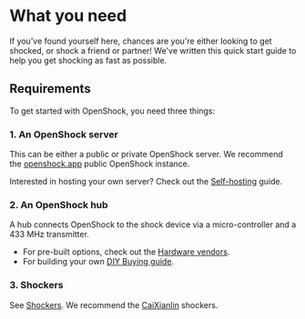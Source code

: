 
# What you need

If you've found yourself here, chances are you're either looking to get shocked, or shock a friend or partner! We've written this quick start guide to help you get shocking as fast as possible.

## Requirements

To get started with OpenShock, you need three things:

### 1. An OpenShock server

This can be either a public or private OpenShock server. We recommend the [openshock.app](https://openshock.app) public OpenShock instance.

Interested in hosting your own server? Check out the [Self-hosting](../guides/selfhosting/index.md) guide.

### 2. An OpenShock hub

A hub connects OpenShock to the shock device via a micro-controller and a 433 MHz transmitter.

- For pre-built options, check out the [Hardware vendors](../vendors/hardware/index.md).
- For building your own [DIY Buying guide](../diy/hardware-buying.md).

### 3. Shockers

See [Shockers](../hardware/shockers/index.md). We recommend the [CaiXianlin](../hardware/shockers/caixianlin.md) shockers.
